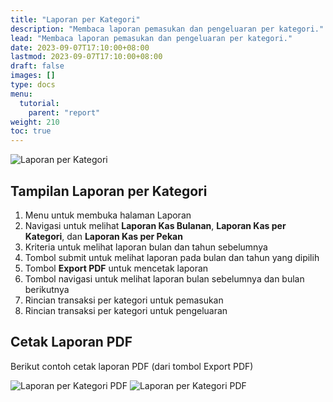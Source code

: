 ```yaml
---
title: "Laporan per Kategori"
description: "Membaca laporan pemasukan dan pengeluaran per kategori."
lead: "Membaca laporan pemasukan dan pengeluaran per kategori."
date: 2023-09-07T17:10:00+08:00
lastmod: 2023-09-07T17:10:00+08:00
draft: false
images: []
type: docs
menu:
  tutorial:
    parent: "report"
weight: 210
toc: true
---
```


![Laporan per Kategori](images/desktop-view/10-laporan-kas-per-kategori.jpg "Laporan per Kategori")

## Tampilan Laporan per Kategori

1. Menu untuk membuka halaman Laporan
1. Navigasi untuk melihat **Laporan Kas Bulanan**, **Laporan Kas per Kategori**, dan **Laporan Kas per Pekan**
1. Kriteria untuk melihat laporan bulan dan tahun sebelumnya
1. Tombol submit untuk melihat laporan pada bulan dan tahun yang dipilih
1. Tombol **Export PDF** untuk mencetak laporan
1. Tombol navigasi untuk melihat laporan bulan sebelumnya dan bulan berikutnya
1. Rincian transaksi per kategori untuk pemasukan
1. Rincian transaksi per kategori untuk pengeluaran

## Cetak Laporan PDF

Berikut contoh cetak laporan PDF (dari tombol Export PDF)

![Laporan per Kategori PDF](images/desktop-view/10-laporan-kas-per-kategori-pdf-1.jpg "Laporan per Kategori PDF")
![Laporan per Kategori PDF](images/desktop-view/10-laporan-kas-per-kategori-pdf-2.jpg "Laporan per Kategori PDF")

